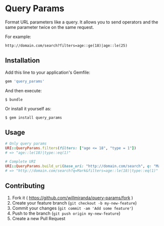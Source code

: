 # Query Params

Format URL parameters like a query.
It allows you to send operators and the same parameter twice on the same request. 

For example: 
```
http://domain.com/search?filters=age::ge(18)|age::le(25)
```

## Installation

Add this line to your application's Gemfile:

```ruby
gem 'query_params'
```

And then execute:

    $ bundle

Or install it yourself as:

    $ gem install query_params

## Usage

```ruby
# Only query params
URI::QueryParams.filters(filters: ["age <= 18", "type = 1"])
# => "age::le(18)|type::eq(1)"

# Complete URI
URI::QueryParams.build_uri(base_uri: "http://domain.com/search", q: "Mark", filters: ["age <= 18", "type = 1"])
# => "http://domain.com/search?q=Mark&filters=age::le(18)|type::eq(1)"
```

## Contributing

1. Fork it ( https://github.com/willmiranda/query-params/fork )
2. Create your feature branch (`git checkout -b my-new-feature`)
3. Commit your changes (`git commit -am 'Add some feature'`)
4. Push to the branch (`git push origin my-new-feature`)
5. Create a new Pull Request
